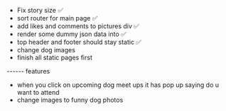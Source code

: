 - Fix story size ✅
- sort router for main page ✅
- add likes and comments to pictures div ✅
- render some dummy json data into ✅
- top header and footer should stay static ✅
- change dog images
- finish all static pages first

------ features

- when you click on upcoming dog meet ups it has pop up saying do u want to attend
- change images to funny dog photos
